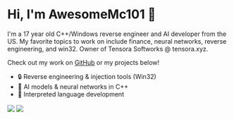 # Hi, I'm AwesomeMc101 👋

I'm a 17 year old C++/Windows reverse engineer and AI developer from the US.
My favorite topics to work on include finance, neural networks, reverse engineering, and win32.
Owner of Tensora Softworks @ tensora.xyz.

Check out my work on [GitHub](https://github.com/AwesomeMc101) or my projects below!

- 🔒 Reverse engineering & injection tools (Win32)
- 🧠 AI models & neural networks in C++
- 🎤 Interpreted language development 

<a>
  <img align="center" src="https://github-readme-stats.vercel.app/api?username=AwesomeMc101&count_private=true&layout=compact&show_icons=true&theme=dark"/>
</a>
<a>
  <img align="center" src="https://github-readme-stats.vercel.app/api/top-langs?username=AwesomeMc101&count_private=true&show_icons=true&layout=compact&theme=dark&langs_count=5"/>
</a>
